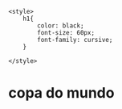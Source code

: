 
    <style>
        h1{
            color: black;
            font-size: 60px;
            font-family: cursive;
        }

    </style>
</head>
<body>
       <h1>copa do mundo</h1>
    
</body>
</html>
